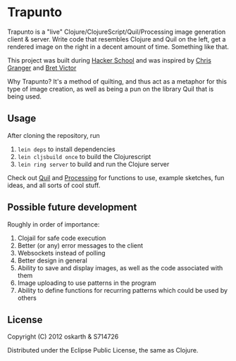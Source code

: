 # Trapunto

Trapunto is a "live" Clojure/ClojureScript/Quil/Processing image generation client & server. Write code that resembles Clojure and Quil on the left, get a rendered image on the right in a decent amount of time. Something like that.

This project was built during [Hacker School](https://www.hackerschool.com/) and was inspired by [Chris Granger](http://www.chris-granger.com/2012/02/26/connecting-to-your-creation/) and [Bret Victor](http://vimeo.com/36579366)

Why Trapunto? It's a method of quilting, and thus act as a metaphor for this type of image creation, as well as being a pun on the library Quil that is being used.

## Usage

After cloning the repository, run

1. `lein deps` to install dependencies
2. `lein cljsbuild once` to build the Clojurescript
3. `lein ring server` to build and run the Clojure server

Check out [Quil](https://github.com/quil/quil) and [Processing](http://processing.org/) for functions to use, example sketches, fun ideas, and all sorts of cool stuff.

## Possible future development

Roughly in order of importance:

1. Clojail for safe code execution
2. Better (or any) error messages to the client
3. Websockets instead of polling
4. Better design in general
5. Ability to save and display images, as well as the code associated with them
6. Image uploading to use patterns in the program
7. Ability to define functions for recurring patterns which could be used by others

## License

Copyright (C) 2012 oskarth & S714726

Distributed under the Eclipse Public License, the same as Clojure.

